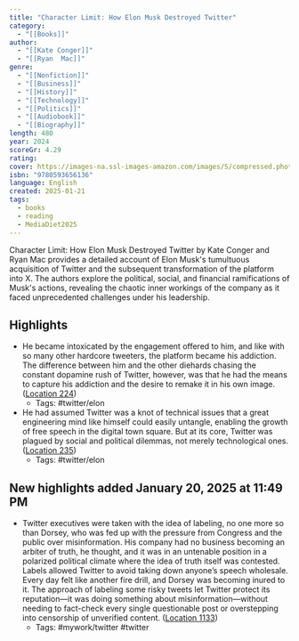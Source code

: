 ```yaml
---
title: "Character Limit: How Elon Musk Destroyed Twitter"
category:
  - "[[Books]]"
author:
  - "[[Kate Conger]]"
  - "[[Ryan  Mac]]"
genre:
  - "[[Nonfiction]]"
  - "[[Business]]"
  - "[[History]]"
  - "[[Technology]]"
  - "[[Politics]]"
  - "[[Audiobook]]"
  - "[[Biography]]"
length: 480
year: 2024
scoreGr: 4.29
rating: 
cover: https://images-na.ssl-images-amazon.com/images/S/compressed.photo.goodreads.com/books/1709757863i/209543060.jpg
isbn: "9780593656136"
language: English
created: 2025-01-21
tags:
  - books
  - reading
  - MediaDiet2025
---
```

Character Limit: How Elon Musk Destroyed Twitter by Kate Conger and Ryan Mac provides a detailed account of Elon Musk's tumultuous acquisition of Twitter and the subsequent transformation of the platform into X. The authors explore the political, social, and financial ramifications of Musk's actions, revealing the chaotic inner workings of the company as it faced unprecedented challenges under his leadership. 



## Highlights
- He became intoxicated by the engagement offered to him, and like with so many other hardcore tweeters, the platform became his addiction. The difference between him and the other diehards chasing the constant dopamine rush of Twitter, however, was that he had the means to capture his addiction and the desire to remake it in his own image. ([Location 224](https://readwise.io/to_kindle?action=open&asin=B0CW1GBZ6Z&location=224))
    - Tags: #twitter/elon 
- He had assumed Twitter was a knot of technical issues that a great engineering mind like himself could easily untangle, enabling the growth of free speech in the digital town square. But at its core, Twitter was plagued by social and political dilemmas, not merely technological ones. ([Location 235](https://readwise.io/to_kindle?action=open&asin=B0CW1GBZ6Z&location=235))
    - Tags:  #twitter/elon

## New highlights added January 20, 2025 at 11:49 PM
- Twitter executives were taken with the idea of labeling, no one more so than Dorsey, who was fed up with the pressure from Congress and the public over misinformation. His company had no business becoming an arbiter of truth, he thought, and it was in an untenable position in a polarized political climate where the idea of truth itself was contested. Labels allowed Twitter to avoid taking down anyone’s speech wholesale. Every day felt like another fire drill, and Dorsey was becoming inured to it. The approach of labeling some risky tweets let Twitter protect its reputation—it was doing something about misinformation—without needing to fact-check every single questionable post or overstepping into censorship of unverified content. ([Location 1133](https://readwise.io/to_kindle?action=open&asin=B0CW1GBZ6Z&location=1133))
    - Tags: #mywork/twitter  #twitter 